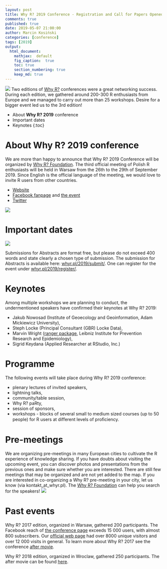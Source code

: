 ```yaml
---
layout: post
title: Why R? 2019 Conference - Registration and Call for Papers Opened
comments: true
published: true
date: 2019-05-07 21:00:00
author: Marcin Kosiński
categories: [conference]
tags: [2019]
output:
  html_document:
    mathjax:  default
    fig_caption:  true
    toc: true
    section_numbering: true
    keep_md: true
---
```


<img src="/foundation/images/fulls/whyr2019/tlosptronam_small.jpg" class="fit image"> Two editions of [Why R?](http://whyr.pl/) conferences were a great networking success. During each edition, we gathered around 200-300 R enthusiasts from Europe and we managed to carry out more than 25 workshops. Desire for a bigger event led us to the 3rd edition!

* About **Why R? 2019** conference
* Important dates
* Keynotes
{:toc}

# About **Why R? 2019** conference

We are more than happy to announce that Why R? 2019 Conference will be organized by [Why R? Foundation](http://whyr.pl/foundation/tags/#info). The third official meeting of Polish R enthusiasts will be held in Warsaw from the 26th to the 29th of September 2019. Since English is the official language of the meeting, we would love to invite R users from other countries. 

- [Website](http://whyr.pl/2019/)
- [Facebook fanpage](https://www.facebook.com/whyRconf/) and [the event](https://www.facebook.com/events/430031041106285/)
- [Twitter](https://twitter.com/whyRconf)

<img src="/foundation/images/fulls/whyr2019/onepager_small_small.jpg" class="fit image">

# Important dates

<img src="/foundation/images/fulls/whyr2019/timeline_small.jpg" class="fit image">

Submissions for Abstracts are format free, but please do not exceed 400 words and state clearly a chosen type of submission. The submission for Abstracts is available here: [whyr.pl/2019/submit/](https://whyr.pl/2019/submit/). One can register for the event under [whyr.pl/2019/register/](http://whyr.pl/2019/register/).

# Keynotes

Among multiple workshops we are planning to conduct, the undermentioned speakers have confirmed their keynotes at Why R? 2019: 
- Jakub Nowosad (Institute of Geoecology and Geoinformation, Adam Mickiewicz University), 
- Steph Locke (Principal Consultant (GBR) Locke Data), 
- Marvin Wright ([ranger package](https://cran.r-project.org/web/packages/ranger/index.html), Leibniz Institute for Prevention Research and Epidemiology), 
- Sigrid Keydana (Applied Researcher at RStudio, Inc.)

# Programme

The following events will take place during Why R? 2019 conference: 
- plenary lectures of invited speakers, 
- lightning talks, 
- community/table session, 
- Why R? paRty, 
- session of sponsors, 
- workshops - blocks of several small to medium sized courses (up to 50 people) for R users at diﬀerent levels of proﬁciency.


# Pre-meetings

We are organizing pre-meetings in many European cities to cultivate the R experience of knowledge sharing. If you have doubts about visiting the upcoming event, you can discover photos and presentations from the previous ones and make sure whether you are interested. There are still few meetings that may be organized and are not yet added to the map. If you are interested in co-organizing a Why R? pre-meeting in your city, let us know (via kontakt_at_whyr.pl). The [Why R? Foundation](http://whyr.pl/foundation/#blog) can help you search for the speakers!
<img src="/foundation/images/fulls/whyr2019/europa_whyr2019_06_05.jpg" class="fit image">


# Past events

Why R? 2017 edition, organized in Warsaw, gathered 200 participants. The Facebook reach of [the conference page](https://www.facebook.com/whyRconf/) exceeds 15 000 users, with almost 800 subscribers. Our [oﬃcial web page](http://whyr.pl) had over 8000 unique visitors and over 12 000 visits in general. To learn more about Why R? 2017 see the conference [after movie](https://vimeo.com/239259242).

Why R? 2018 edition, organized in Wroclaw, gathered 250 participants. The after movie can be found [here](https://www.youtube.com/watch?v=NNsceaqEP1w).
